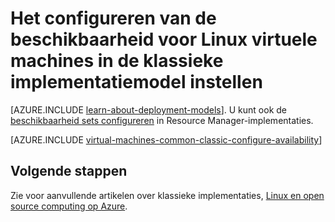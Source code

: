 <properties
    pageTitle="Beschikbaarheid wordt ingesteld voor de klassieke Linux VMs | Microsoft Azure"
    description="Configureer de beschikbaarheid voor een nieuwe of bestaande Linux virtuele machine in de klassieke implementatiemodel met Azure PowerShell en Azure portal instellen."
    services="virtual-machines-linux"
    documentationCenter=""
    authors="cynthn"
    manager="timlt"
    editor=""
    tags="azure-service-management"/>

<tags
    ms.service="virtual-machines-linux"
    ms.workload="infrastructure-services"
    ms.tgt_pltfrm="vm-linux"
    ms.devlang="na"
    ms.topic="article"
    ms.date="07/12/2016"
    ms.author="cynthn"/>

# <a name="how-to-configure-an-availability-set-for-linux-virtual-machines-in-the-classic-deployment-model"></a>Het configureren van de beschikbaarheid voor Linux virtuele machines in de klassieke implementatiemodel instellen

[AZURE.INCLUDE [learn-about-deployment-models](../../includes/learn-about-deployment-models-classic-include.md)]. U kunt ook de [beschikbaarheid sets configureren](azure-cli-arm-commands.md#azure-availset-commands-to-manage-your-availability-sets) in Resource Manager-implementaties.

[AZURE.INCLUDE [virtual-machines-common-classic-configure-availability](../../includes/virtual-machines-common-classic-configure-availability.md)]


## <a name="next-steps"></a>Volgende stappen 

Zie voor aanvullende artikelen over klassieke implementaties, [Linux en open source computing op Azure](virtual-machines-linux-opensource-links.md).